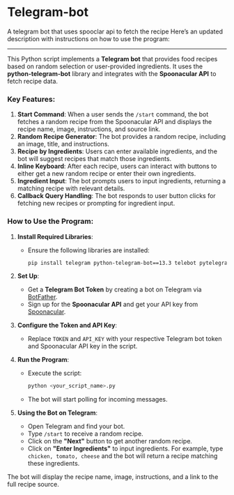 # Telegram-bot
A telegram bot that uses spooclar api to fetch the recipe
Here’s an updated description with instructions on how to use the program:

---

This Python script implements a **Telegram bot** that provides food recipes based on random selection or user-provided ingredients. It uses the **python-telegram-bot** library and integrates with the **Spoonacular API** to fetch recipe data.

### Key Features:
1. **Start Command**: When a user sends the `/start` command, the bot fetches a random recipe from the Spoonacular API and displays the recipe name, image, instructions, and source link.
2. **Random Recipe Generator**: The bot provides a random recipe, including an image, title, and instructions.
3. **Recipe by Ingredients**: Users can enter available ingredients, and the bot will suggest recipes that match those ingredients.
4. **Inline Keyboard**: After each recipe, users can interact with buttons to either get a new random recipe or enter their own ingredients.
5. **Ingredient Input**: The bot prompts users to input ingredients, returning a matching recipe with relevant details.
6. **Callback Query Handling**: The bot responds to user button clicks for fetching new recipes or prompting for ingredient input.

### How to Use the Program:

1. **Install Required Libraries**:
   - Ensure the following libraries are installed:
     ```bash
     pip install telegram python-telegram-bot==13.3 telebot pytelegrambotapi
     ```

2. **Set Up**:
   - Get a **Telegram Bot Token** by creating a bot on Telegram via [BotFather](https://core.telegram.org/bots#botfather).
   - Sign up for the **Spoonacular API** and get your API key from [Spoonacular](https://spoonacular.com/food-api).

3. **Configure the Token and API Key**:
   - Replace `TOKEN` and `API_KEY` with your respective Telegram bot token and Spoonacular API key in the script.

4. **Run the Program**:
   - Execute the script:
     ```bash
     python <your_script_name>.py
     ```
   - The bot will start polling for incoming messages.

5. **Using the Bot on Telegram**:
   - Open Telegram and find your bot.
   - Type `/start` to receive a random recipe.
   - Click on the **"Next"** button to get another random recipe.
   - Click on **"Enter Ingredients"** to input ingredients. For example, type `chicken, tomato, cheese` and the bot will return a recipe matching these ingredients.
   
The bot will display the recipe name, image, instructions, and a link to the full recipe source.
